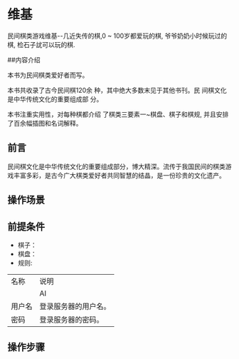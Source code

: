 # 维基
民间棋类游戏维基--几近失传的棋,0 ~ 100岁都爱玩的棋, 爷爷奶奶小时候玩过的棋, 检石子訧可以玩的棋.

##内容介绍

本书为民间棋类爱好者而写。

本书共收录了古今民间棋120余 种，其中绝大多数末见于其他书刊。民 间棋文化是中华传统文化的重要组成部 分。

本书注重实用性，对每种棋都介绍 了棋类三要素一~棋盘、棋子和棋规, 并且安排了百余幅插图和名词解释。

## 前言

民间棋文化是中华传统文化的重要组成部分，博大精深。流传于我国民间的棋类游戏丰富多彩，是古今广大棋类爱好者共同智慧的结晶，是一份珍贵的文化遗产。

## 操作场景


## 前提条件
- 棋子：
- 棋盘：
- 规则:
<table>
<tr>
<td>名称</td>
<td>说明</td>
</tr>
<tr>
<td></td>
<td>AI</td>
</tr>
<tr>
<td>用户名</td>
<td>登录服务器的用户名。</td>
</tr>
<tr>
<td>密码</td>
<td> 登录服务器的密码。</td>
</tr>
</table>

## 操作步骤
